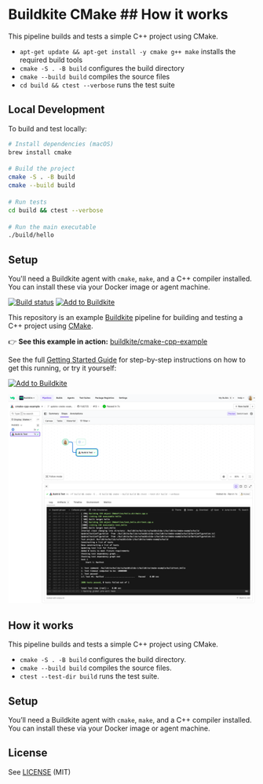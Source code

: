 # Buildkite CMake ## How it works

This pipeline builds and tests a simple C++ project using CMake.

- `apt-get update && apt-get install -y cmake g++ make` installs the required build tools
- `cmake -S . -B build` configures the build directory
- `cmake --build build` compiles the source files
- `cd build && ctest --verbose` runs the test suite

## Local Development

To build and test locally:

```bash
# Install dependencies (macOS)
brew install cmake

# Build the project
cmake -S . -B build
cmake --build build

# Run tests
cd build && ctest --verbose

# Run the main executable
./build/hello
```

## Setup

You'll need a Buildkite agent with `cmake`, `make`, and a C++ compiler installed. You can install these via your Docker image or agent machine.

[![Build status](https://badge.buildkite.com/FIXME.svg?branch=main)](https://buildkite.com/buildkite/cmake-cpp-example/builds/latest?branch=main)
[![Add to Buildkite](https://img.shields.io/badge/Add%20to%20Buildkite-14CC80)](https://buildkite.com/new)

This repository is an example [Buildkite](https://buildkite.com/) pipeline for building and testing a C++ project using [CMake](https://cmake.org/).

👉 **See this example in action:** [buildkite/cmake-cpp-example](https://buildkite.com/buildkite/cmake-cpp-example/builds/latest?brnach=main)

See the full [Getting Started Guide](https://buildkite.com/docs/guides/getting-started) for step-by-step instructions on how to get this running, or try it yourself:

[![Add to Buildkite](https://buildkite.com/button.svg)](https://buildkite.com/new)

<a href="https://buildkite.com/buildkite/cmake-cpp-example/builds/latest?branch=main">
  <img width="2400" alt="Screenshot of example pipeline build page" src=".buildkite/screenshot.png" />
</a>

<!-- docs:start -->
## How it works

This pipeline builds and tests a simple C++ project using CMake.

- `cmake -S . -B build` configures the build directory.
- `cmake --build build` compiles the source files.
- `ctest --test-dir build` runs the test suite.

## Setup

You’ll need a Buildkite agent with `cmake`, `make`, and a C++ compiler installed. You can install these via your Docker image or agent machine.

<!-- docs:end -->

## License

See [LICENSE](LICENSE) (MIT)
